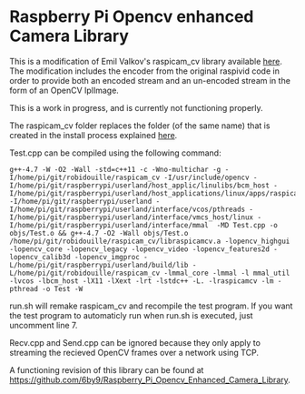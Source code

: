 Raspberry Pi Opencv enhanced Camera Library
===========================================
This is a modification of Emil Valkov's raspicam_cv library available [here](https://github.com/robidouille/robidouille/tree/master/raspicam_cv).
The modification includes the encoder from the original raspivid code in order to provide both an encoded stream and an un-encoded stream in the form of an OpenCV IplImage.

This is a work in progress, and is currently not functioning properly.

The raspicam_cv folder replaces the folder (of the same name) that is created in the install process explained [here](https://github.com/robidouille/robidouille/blob/master/raspicam_cv/README).

Test.cpp can be compiled using the following command:

    g++-4.7 -W -O2 -Wall -std=c++11 -c -Wno-multichar -g -I/home/pi/git/robidouille/raspicam_cv -I/usr/include/opencv -I/home/pi/git/raspberrypi/userland/host_applic/linulibs/bcm_host -I/home/pi/git/raspberrypi/userland/host_applications/linux/apps/raspicam -I/home/pi/git/raspberrypi/userland -I/home/pi/git/raspberrypi/userland/interface/vcos/pthreads -I/home/pi/git/raspberrypi/userland/interface/vmcs_host/linux -I/home/pi/git/raspberrypi/userland/interface/mmal  -MD Test.cpp -o objs/Test.o && g++-4.7 -O2 -Wall objs/Test.o /home/pi/git/robidouille/raspicam_cv/libraspicamcv.a -lopencv_highgui -lopencv_core -lopencv_legacy -lopencv_video -lopencv_features2d -lopencv_calib3d -lopencv_imgproc -L/home/pi/git/raspberrypi/userland/build/lib -L/home/pi/git/robidouille/raspicam_cv -lmmal_core -lmmal -l mmal_util -lvcos -lbcm_host -lX11 -lXext -lrt -lstdc++ -L. -lraspicamcv -lm -pthread -o Test -W

run.sh will remake raspicam_cv and recompile the test program.  If you want the test program to automaticly run when run.sh is executed, just uncomment line 7.

Recv.cpp and Send.cpp can be ignored because they only apply to streaming the recieved OpenCV frames over a network using TCP.

A functioning revision of this library can be found at https://github.com/6by9/Raspberry_Pi_Opencv_Enhanced_Camera_Library.
